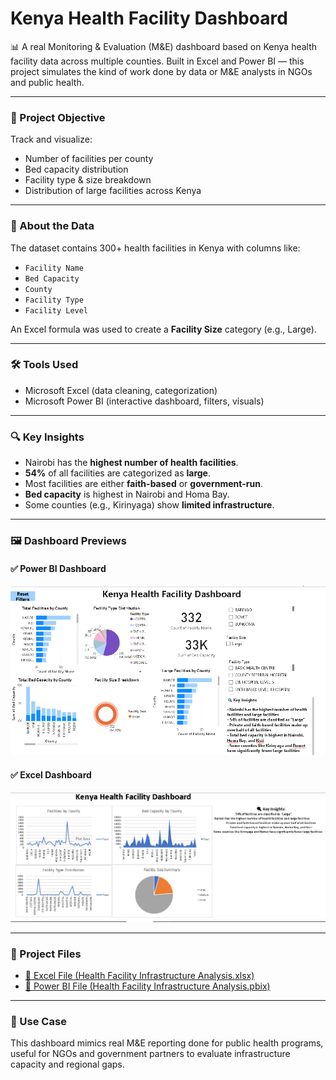 # Kenya Health Facility Dashboard

📊 A real Monitoring & Evaluation (M&E) dashboard based on Kenya health facility data across multiple counties. Built in Excel and Power BI — this project simulates the kind of work done by data or M&E analysts in NGOs and public health.

---

### 🎯 Project Objective

Track and visualize:
- Number of facilities per county
- Bed capacity distribution
- Facility type & size breakdown
- Distribution of large facilities across Kenya

---

### 📂 About the Data

The dataset contains 300+ health facilities in Kenya with columns like:
- `Facility Name`
- `Bed Capacity`
- `County`
- `Facility Type`
- `Facility Level`

An Excel formula was used to create a **Facility Size** category (e.g., Large).

---

### 🛠️ Tools Used

- Microsoft Excel (data cleaning, categorization)
- Microsoft Power BI (interactive dashboard, filters, visuals)

---

### 🔍 Key Insights

- Nairobi has the **highest number of health facilities**.
- **54%** of all facilities are categorized as **large**.
- Most facilities are either **faith-based** or **government-run**.
- **Bed capacity** is highest in Nairobi and Homa Bay.
- Some counties (e.g., Kirinyaga) show **limited infrastructure**.

---

### 🖼️ Dashboard Previews

#### ✅ Power BI Dashboard  
![Power BI Dashboard](https://github.com/Lil729/Kenya-Health-Facility-Dashboard/blob/main/PowerBi%20Kenya%20Health%20Facility%20Dashboard.png)

#### ✅ Excel Dashboard  
![Excel Dashboard](https://github.com/Lil729/Kenya-Health-Facility-Dashboard/blob/main/Excel%20Kenya%20Health%20Facility%20Dashboard.png)

---

### 📁 Project Files

- [🔗 Excel File (Health Facility Infrastructure Analysis.xlsx)](https://github.com/Lil729/Kenya-Health-Facility-Dashboard/blob/main/Health%20Facility%20Infrastructure%20Analysis.xlsx)
- [🔗 Power BI File (Health Facility Infrastructure Analysis.pbix)](https://github.com/Lil729/Kenya-Health-Facility-Dashboard/blob/main/Health%20Facility%20Infrastructure%20Analysis.pbix)

---

### 📌 Use Case

This dashboard mimics real M&E reporting done for public health programs, useful for NGOs and government partners to evaluate infrastructure capacity and regional gaps.
